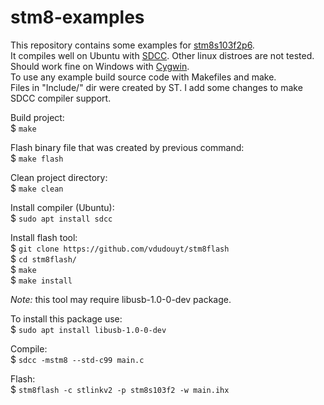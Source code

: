# stm8-examples

This repository contains some examples for [stm8s103f2p6](https://www.st.com/en/microcontrollers-microprocessors/stm8s103f2.html).  
It compiles well on Ubuntu with [SDCC](http://sdcc.sourceforge.net/). Other linux distroes are not tested. Should work fine on Windows with [Cygwin](https://www.cygwin.com/).  
To use any example build source code with Makefiles and make.  
Files in "Include/" dir were created by ST. I add some changes to make SDCC compiler support.  

Build project:  
 $ `make`

Flash binary file that was created by previous command:  
 $ `make flash`

Clean project directory:  
 $ `make clean`



Install compiler (Ubuntu):  
 $ `sudo apt install sdcc`  


Install flash tool:  
 $ `git clone https://github.com/vdudouyt/stm8flash`  
 $ `cd stm8flash/`  
 $ `make`  
 $ `make install`  

*Note:* this tool may require libusb-1.0-0-dev package.  

To install this package use:  
 $ `sudo apt install libusb-1.0-0-dev`  


Compile:  
 $ `sdcc -mstm8 --std-c99 main.c`  

Flash:  
 $ `stm8flash -c stlinkv2 -p stm8s103f2 -w main.ihx`  
